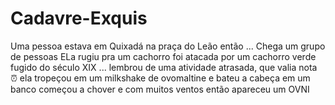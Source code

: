# Cadavre-Exquis
Uma pessoa estava em Quixadá na praça do Leão então ...
Chega um grupo de pessoas
ELa rugiu pra um cachorro
foi atacada por um cachorro verde fugido do século XIX
... lembrou de uma atividade atrasada, que valia nota :alarm_clock:
ela tropeçou em um milkshake de ovomaltine e bateu a cabeça em um banco
começou a chover e com muitos ventos
então apareceu um OVNI
